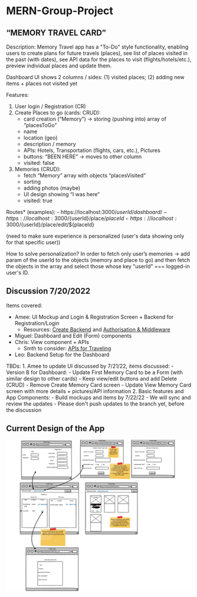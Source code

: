 # MERN-Group-Project

## “MEMORY TRAVEL CARD”

Description:
Memory Travel app has a "To-Do" style functionality, enabling users to create plans for future travels (places), see list of places visited in the past (with dates), see API data for the places to visit (flights/hotels/etc.), preview individual places and update them.

Dashboard UI shows 2 columns / sides:
    (1) visited places;
    (2) adding new items + places not visited yet

Features:
1. User login / Registration (CR)
2. Create Places to go (cards: CRUD):
	- card creation (“Memory”) -> storing (pushing into) array of “placesToGo”
	- name
	- location (geo)
	- description / memory
	- APIs: Hotels, Transportation (flights, cars, etc.), Pictures
	- buttons: “BEEN HERE” -> moves to other column
	- visited: false
3. Memories (CRUD):
	- fetch “Memory” array with objects “placesVisited”
	- sorting
	- adding photos (maybe)
	- UI design showing “I was here”
	- visited: true

Routes* (examples):
	- https://localhost:3000/${userId}/dashboard/
	- https://localhost:3000/${userId}/place/${placeId}
	- https://localhost:3000/${userId}/place/edit/${placeId}

(need to make sure experience is personalized (user's data showing only for that specific user))

How to solve personalization?
In order to fetch only user’s memories -> add param of the userId to the objects (memory and place to go) and then fetch the objects in the array and select those whose key "userId" === logged-in user's ID.

## Discussion 7/20/2022

Items covered:
- Amee: UI Mockup and Login & Registration Screen + Backend for Registration/Login
	- Resources: [Create Backend](https://login.codingdojo.com/m/146/6928/50043) and [Authorisation & Middleware](https://login.codingdojo.com/m/146/6928/57086)
- Miguel: Dashboard and Edit (Form) components
- Chris: View component + APIs
	- Smth to consider: [APIs for Traveling](https://www.programmableweb.com/news/10-most-popular-travel-apis-2022/brief/2019/04/15)
- Leo: Backend Setup for the Dashboard

TBDs:
	1. Amee to update UI discussed by 7/21/22, items discussed:
		- Version B for Dashboard:
			- Update First Memory Card to be a Form (with similar design to other cards)
			- Keep view/edit buttons and add Delete (CRUD)
		- Remove Create Memory Card screen
		- Update View Memory Card screen with more details + pictures/API information
	2.  Basic features and App Components:
		- Build mockups and items by 7/22/22
		- We will sync and review the updates
		- Please don't push updates to the branch yet, before the discussion

## Current Design of the App

![This is an image](/Group_project.png)